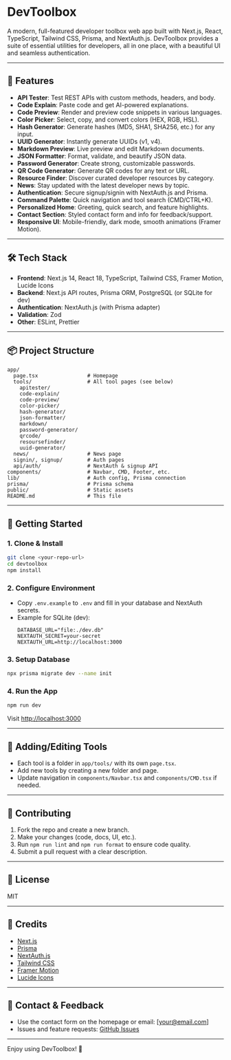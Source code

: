 # DevToolbox

A modern, full-featured developer toolbox web app built with Next.js, React, TypeScript, Tailwind CSS, Prisma, and NextAuth.js. DevToolbox provides a suite of essential utilities for developers, all in one place, with a beautiful UI and seamless authentication.

---

## 🚀 Features

- **API Tester**: Test REST APIs with custom methods, headers, and body.
- **Code Explain**: Paste code and get AI-powered explanations.
- **Code Preview**: Render and preview code snippets in various languages.
- **Color Picker**: Select, copy, and convert colors (HEX, RGB, HSL).
- **Hash Generator**: Generate hashes (MD5, SHA1, SHA256, etc.) for any input.
- **UUID Generator**: Instantly generate UUIDs (v1, v4).
- **Markdown Preview**: Live preview and edit Markdown documents.
- **JSON Formatter**: Format, validate, and beautify JSON data.
- **Password Generator**: Create strong, customizable passwords.
- **QR Code Generator**: Generate QR codes for any text or URL.
- **Resource Finder**: Discover curated developer resources by category.
- **News**: Stay updated with the latest developer news by topic.
- **Authentication**: Secure signup/signin with NextAuth.js and Prisma.
- **Command Palette**: Quick navigation and tool search (CMD/CTRL+K).
- **Personalized Home**: Greeting, quick search, and feature highlights.
- **Contact Section**: Styled contact form and info for feedback/support.
- **Responsive UI**: Mobile-friendly, dark mode, smooth animations (Framer Motion).

---

## 🛠️ Tech Stack

- **Frontend**: Next.js 14, React 18, TypeScript, Tailwind CSS, Framer Motion, Lucide Icons
- **Backend**: Next.js API routes, Prisma ORM, PostgreSQL (or SQLite for dev)
- **Authentication**: NextAuth.js (with Prisma adapter)
- **Validation**: Zod
- **Other**: ESLint, Prettier

---

## 📦 Project Structure

```
app/
  page.tsx                # Homepage
  tools/                  # All tool pages (see below)
    apitester/
    code-explain/
    code-preview/
    color-picker/
    hash-generator/
    json-formatter/
    markdown/
    password-generator/
    qrcode/
    resoursefinder/
    uuid-generator/
  news/                   # News page
  signin/, signup/        # Auth pages
  api/auth/               # NextAuth & signup API
components/               # Navbar, CMD, Footer, etc.
lib/                      # Auth config, Prisma connection
prisma/                   # Prisma schema
public/                   # Static assets
README.md                 # This file
```

---

## 🏁 Getting Started

### 1. Clone & Install

```bash
git clone <your-repo-url>
cd devtoolbox
npm install
```

### 2. Configure Environment

- Copy `.env.example` to `.env` and fill in your database and NextAuth secrets.
- Example for SQLite (dev):
  ```env
  DATABASE_URL="file:./dev.db"
  NEXTAUTH_SECRET=your-secret
  NEXTAUTH_URL=http://localhost:3000
  ```

### 3. Setup Database

```bash
npx prisma migrate dev --name init
```

### 4. Run the App

```bash
npm run dev
```

Visit [http://localhost:3000](http://localhost:3000)

---

## 🧩 Adding/Editing Tools

- Each tool is a folder in `app/tools/` with its own `page.tsx`.
- Add new tools by creating a new folder and page.
- Update navigation in `components/Navbar.tsx` and `components/CMD.tsx` if needed.

---

## 🤝 Contributing

1. Fork the repo and create a new branch.
2. Make your changes (code, docs, UI, etc.).
3. Run `npm run lint` and `npm run format` to ensure code quality.
4. Submit a pull request with a clear description.

---

## 📄 License

MIT

---

## 🙏 Credits

- [Next.js](https://nextjs.org/)
- [Prisma](https://www.prisma.io/)
- [NextAuth.js](https://next-auth.js.org/)
- [Tailwind CSS](https://tailwindcss.com/)
- [Framer Motion](https://www.framer.com/motion/)
- [Lucide Icons](https://lucide.dev/)

---

## 💬 Contact & Feedback

- Use the contact form on the homepage or email: [your@email.com]
- Issues and feature requests: [GitHub Issues](https://github.com/your-repo/issues)

---

Enjoy using DevToolbox! 🚀
